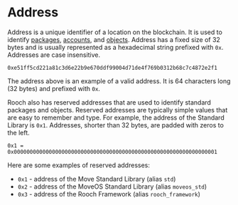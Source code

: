 # Address

Address is a unique identifier of a location on the blockchain. It is used to identify
[packages](./packages.md), [accounts](./what-is-an-account.md), and [objects](./object-storage.md).
Address has a fixed size of 32 bytes and is usually represented as a hexadecimal string prefixed
with `0x`. Addresses are case insensitive.

```move
0xe51ff5cd221a81c3d6e22b9e670ddf99004d71de4f769b0312b68c7c4872e2f1
```

The address above is an example of a valid address. It is 64 characters long (32 bytes) and prefixed
with `0x`.

Rooch also has reserved addresses that are used to identify standard packages and objects. Reserved
addresses are typically simple values that are easy to remember and type. For example, the address
of the Standard Library is `0x1`. Addresses, shorter than 32 bytes, are padded with zeros to the
left.

```move
0x1 = 0x0000000000000000000000000000000000000000000000000000000000000001
```

Here are some examples of reserved addresses:

- `0x1` - address of the Move Standard Library (alias `std`)
- `0x2` - address of the MoveOS Standard Library (alias `moveos_std`)
- `0x3` - address of the Rooch Framework (alias `rooch_framework`)


